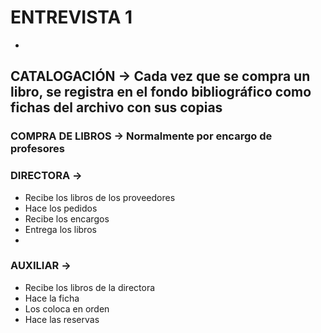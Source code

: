 


# ENTREVISTA 1 #
-
## CATALOGACIÓN -> Cada vez que se compra un libro, se registra en el fondo bibliográfico como fichas del archivo con sus copias

### COMPRA DE LIBROS -> Normalmente por encargo de profesores

### DIRECTORA -> 
- Recibe los libros de los proveedores
- Hace los pedidos
- Recibe los encargos
- Entrega los libros
- 


### AUXILIAR ->
- Recibe los libros de la directora
- Hace la ficha
- Los coloca en orden
- Hace las reservas


